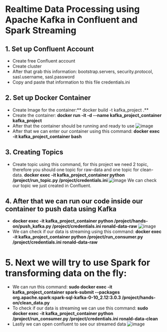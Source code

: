 # Realtime Data Processing using Apache Kafka in Confluent and Spark Streaming

## 1. Set up Confluent Account
  - Create free Confluent account
  - Create cluster
  - After that grab this information: bootstrap.servers, security.protocol, sasl.username, sasl.password
  - Copy and paste that information to this file credentials.ini 

## 2. Set up Docker Container
  - Create Image for the container:** docker build -t kafka_project .**
  - Create the container: **docker run -it -d --name kafka_project_container kafka_project**
  - After that the container should be running and ready to use
    ![image](https://github.com/goglex112/kafka_project/assets/92841420/cd5901b0-da0f-4831-8666-c72d0b8fff4b)
  - After that we can enter our container using this command: **docker exec -it kafka_project_container bash**

## 3. Creating Topics
  - Create topic using this command, for this project we need 2 topic, therefore you should one topic for raw-data and one topic for clean-data.
    **docker exec -it kafka_project_container python /project/run_topic.py /project/credentials.ini <your-topic-name>**
    ![image](https://github.com/goglex112/kafka_project/assets/92841420/aa58a444-8041-4124-82d7-d56311429d11)
    We can check our topic we just created in Confluent.

## 4. After that we can run our code inside our container to push data using Kafka
  - **docker exec -it kafka_project_container python /project/hands-on/push_kafka.py /project/credentials.ini ronald-data-raw**
    ![image](https://github.com/goglex112/kafka_project/assets/92841420/fb07f3ff-608f-41b0-a2ef-5bd4c1d2aae8)
  - We can check if our data is streaming using this command: **docker exec -it kafka_project_container python /project/run_consumer.py /project/credentials.ini ronald-data-raw**

# 5. Next we will try to use Spark for transforming data on the fly:
  - We can run this command: **sudo docker exec -it kafka_project_container spark-submit --packages org.apache.spark:spark-sql-kafka-0-10_2.12:3.0.3 /project/hands-on/clean_data.py**
  - To check if our data is streaming we can use this command: **sudo docker exec -it kafka_project_container python /project/run_consumer.py /project/credentials.ini ronald-data-clean**
  - Lastly we can open confluent to see our streamed data
    ![image](https://github.com/goglex112/kafka_project/assets/92841420/11563f7b-8f21-4f33-b344-465f7f4ad898)
